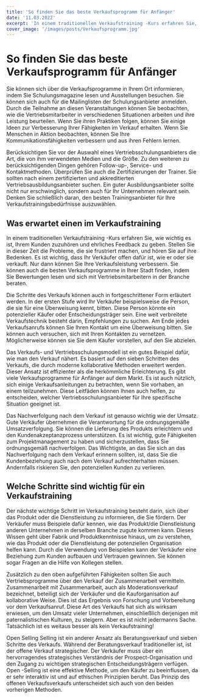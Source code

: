 ```yaml
---
title: 'So finden Sie das beste Verkaufsprogramm für Anfänger'
date: '11.03.2022'
excerpt: 'In einem traditionellen Verkaufstraining -Kurs erfahren Sie, wie wichtig'
cover_image: '/images/posts/Verkaufsprogramm.jpg'
---
```

# So finden Sie das beste Verkaufsprogramm für Anfänger

Sie können sich über die Verkaufsprogramme in Ihrem Ort informieren, indem Sie Schulungsmagazine lesen und Ausstellungen besuchen. Sie können sich auch für die Mailinglisten der Schulungsanbieter anmelden. Durch die Teilnahme an diesen Veranstaltungen können Sie beobachten, wie die Vertriebsmitarbeiter in verschiedenen Situationen arbeiten und ihre Leistung beurteilen. Wenn Sie ihren Praktiken folgen, können Sie einige Ideen zur Verbesserung Ihrer Fähigkeiten im Verkauf erhalten. Wenn Sie Menschen in Aktion beobachten, können Sie Ihre Kommunikationsfähigkeiten verbessern und aus ihren Fehlern lernen.

Berücksichtigen Sie vor der Auswahl eines Vertriebsschulungsanbieters die Art, die von ihm verwendeten Medien und die Größe. Zu den weiteren zu berücksichtigenden Dingen gehören Follow-up-, Service- und Kontaktmethoden. Überprüfen Sie auch die Zertifizierungen der Trainer. Sie sollten nach einem zertifizierten und akkreditierten Vertriebsausbildungsanbieter suchen. Ein guter Ausbildungsanbieter sollte nicht nur erschwinglich, sondern auch für Ihr Unternehmen relevant sein. Denken Sie schließlich daran, den besten Trainingsanbieter für Ihre Verkaufstrainingsbedürfnisse auszuwählen.

## Was erwartet einen im Verkaufstraining

In einem traditionellen Verkaufstraining -Kurs erfahren Sie, wie wichtig es ist, Ihrem Kunden zuzuhören und ehrliches Feedback zu geben. Stellen Sie in dieser Zeit die Probleme, die sie frustriert machen, und hören Sie auf ihre Bedenken. Es ist wichtig, dass Ihr Verkäufer offen dafür ist, wie er oder sie verkauft. Nur dann können Sie Ihre Verkaufsleistung verbessern. Sie können auch die besten Verkaufsprogramme in Ihrer Stadt finden, indem Sie Bewertungen lesen und sich mit Vertriebsmitarbeitern in der Branche beraten.

Die Schritte des Verkaufs können auch in fortgeschrittener Form erläutert werden. In der ersten Stufe wird Ihr Verkäufer beispielsweise die Person, die sie für eine Überweisung kennt, bitten. Diese Person könnte ein potenzieller Käufer oder Entscheidungsträger sein. Eine weit verbreitete Verkaufstechnik besteht darin, Empfehlungen zu suchen. Am Ende jedes Verkaufsanrufs können Sie Ihren Kontakt um eine Überweisung bitten. Sie können auch versuchen, sich mit Ihren Kontakten zu vernetzen. Möglicherweise können sie Sie dem Käufer vorstellen, auf den Sie abzielen.

Das Verkaufs- und Vertriebsschulungsmodell ist ein gutes Beispiel dafür, wie man den Verkauf nähert. Es basiert auf den sieben Schritten des Verkaufs, die durch moderne kollaborative Methoden erweitert werden. Dieser Ansatz ist effizienter als die herkömmliche Erleichterung. Es gibt viele Verkaufsprogramme für Anfänger auf dem Markt. Es ist auch nützlich, sich einige Verkaufsanleitungen zu betrachten, wenn Sie vorhaben, an einem teilzunehmen. Diese Leitfäden können Ihnen auch helfen, zu entscheiden, welcher Vertriebsschulungsanbieter für Ihre spezifische Situation geeignet ist.

Das Nachverfolgung nach dem Verkauf ist genauso wichtig wie der Umsatz. Gute Verkäufer übernehmen die Verantwortung für die ordnungsgemäße Umsatzverfolgung. Sie können die Lieferung des Produkts erleichtern und den Kundenakzeptanzprozess unterstützen. Es ist wichtig, gute Fähigkeiten zum Projektmanagement zu haben und sicherzustellen, dass Sie ordnungsgemäß nachverfolgen. Das Wichtigste, an das Sie sich an das Nachverfolgung nach dem Verkauf erinnern sollten, ist, dass Sie die Kundenbeziehung auch nach dem Verkauf aufrechterhalten müssen. Andernfalls riskieren Sie, den potenziellen Kunden zu verlieren.

## Welche Schritte sind wichtig für ein Verkaufstraining

Der nächste wichtige Schritt im Verkaufstraining besteht darin, sich über das Produkt oder die Dienstleistung zu informieren, die Sie fördern. Der Verkäufer muss Beispiele dafür kennen, wie das Produkt/die Dienstleistung anderen Unternehmen in derselben Branche zugute kommen kann. Dieses Wissen geht über Fabrik und Produktkenntnisse hinaus, um zu verstehen, wie das Produkt oder die Dienstleistung der potenziellen Organisation helfen kann. Durch die Verwendung von Beispielen kann der Verkäufer eine Beziehung zum Kunden aufbauen und Vertrauen gewinnen. Sie können sogar Fragen an die Hilfe von Kollegen stellen.

Zusätzlich zu den oben aufgeführten Fähigkeiten sollten Sie auch Vertriebsprogramme über den Verkauf der Zusammenarbeit vermitteln. Zusammenarbeit mit Zusammenarbeit, auch als Moderationsverkauf bezeichnet, beteiligt sich der Verkäufer und die Kauforganisation auf kollaborative Weise. Dies ist das Ergebnis von Forschung und Vorbereitung vor dem Verkaufsanruf. Diese Art des Verkaufs hat sich als wirksam erwiesen, um den Umsatz vieler Unternehmen, einschließlich derjenigen mit paternalistischen Kulturen, zu steigern. Aber es ist nicht jedermanns Sache. Tatsächlich ist es weitaus besser als kein Verkaufstraining!

Open Selling Selling ist ein anderer Ansatz als Beratungsverkauf und sieben Schritte des Verkaufs. Während der Beratungsverkauf traditioneller ist, ist der offene Verkauf strategischer. Der Verkäufer muss über ein hervorragendes strategisches Verständnis der Prospect-Organisation und den Zugang zu wichtigen strategischen Entscheidungsträgern verfügen. Open -Selling ist eine effektive Methode, um den Käufer zu beeinflussen, da er sehr interaktiv ist und auf ethischen Prinzipien beruht. Das Prinzip des offenen Verkaufsverkaufs unterscheidet sich auch von den beiden vorherigen Methoden.
